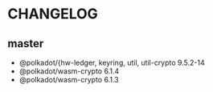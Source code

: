 # CHANGELOG

## master

- @polkadot/{hw-ledger, keyring, util, util-crypto 9.5.2-14
- @polkadot/wasm-crypto 6.1.4
- @polkadot/wasm-crypto 6.1.3
